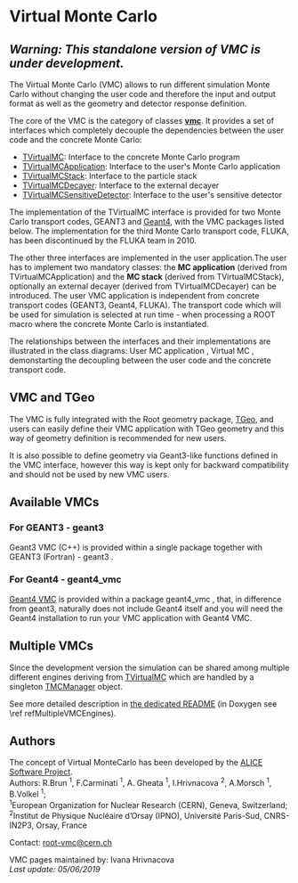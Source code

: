 # Virtual Monte Carlo

## *Warning: This standalone version of VMC is under development.*

The Virtual Monte Carlo (VMC) allows to run different simulation Monte Carlo without changing the user code and therefore the input and output format as well as the geometry and detector response definition.

The core of the VMC is the category of classes [**vmc**](https://root.cern/doc/master/group__vmc.html). It provides a set of interfaces which completely decouple the dependencies between the user code and the concrete Monte Carlo:

- [TVirtualMC](https://root.cern/doc/master/classTVirtualMC.html): Interface to the concrete Monte Carlo program
- [TVirtualMCApplication](https://root.cern/doc/master/classTVirtualMCApplication.html): Interface to the user's Monte Carlo application
- [TVirtualMCStack](https://root.cern/doc/master/classTVirtualMCStack.html): Interface to the particle stack
- [TVirtualMCDecayer](https://root.cern/doc/master/classTVirtualMCDecayer.html): Interface to the external decayer
- [TVirtualMCSensitiveDetector](https://root.cern/doc/master/classTVirtualMCSensitiveDetector.html): Interface to the user's sensitive detector

The implementation of the TVirtualMC interface is provided for two Monte Carlo transport codes, GEANT3 and [Geant4](http://geant4.web.cern.ch/geant4/), with the VMC packages listed below. The implementation for the third Monte Carlo transport code, FLUKA, has been discontinued by the FLUKA team in 2010.

The other three interfaces are implemented in the user application.The user has to implement two mandatory classes: the **MC application** (derived from TVirtualMCApplication) and the **MC stack** (derived from TVirtualMCStack), optionally an external decayer (derived from TVirtualMCDecayer) can be introduced. The user VMC application is independent from concrete transport codes (GEANT3, Geant4, FLUKA). The transport code which will be used for simulation is selected at run time - when processing a ROOT macro where the concrete Monte Carlo is instantiated.

The relationships between the interfaces and their implementations are illustrated in the class diagrams: User MC application , Virtual MC , demonstarting the decoupling between the user code and the concrete transport code.

## VMC and TGeo

The VMC is fully integrated with the Root geometry package, [TGeo](https://root.cern/doc/master/group__Geometry__classes.html), and users can easily define their VMC application with TGeo geometry and this way of geometry definition is recommended for new users.

It is also possible to define geometry via Geant3-like functions defined in the VMC interface, however this way is kept only for backward compatibility and should not be used by new VMC users.

## Available VMCs

### For GEANT3 - geant3
Geant3 VMC (C++) is provided within a single package together with GEANT3 (Fortran) - geant3 .

### For Geant4 - geant4_vmc
[Geant4 VMC](https://root.cern/geant4-vmc) is provided within a package geant4_vmc , that, in difference from geant3, naturally does not include Geant4 itself and you will need the Geant4 installation to run your VMC application with Geant4 VMC.

## Multiple VMCs

Since the development version the simulation can be shared among multiple different engines deriving from [TVirtualMC](https://root.cern/doc/master/classTVirtualMC.html) which are handled by a singleton [TMCManager](https://root.cern/doc/master/classTMCManager.html) object.

See more detailed description in [the dedicated README](README.multiple.md) (in Doxygen see \ref refMultipleVMCEngines).

## Authors

The concept of Virtual MonteCarlo has been developed by the [ALICE Software Project](http://aliceinfo.cern.ch/Offline/).<br>
Authors: R.Brun <sup>1</sup>, F.Carminati <sup>1</sup>, A. Gheata <sup>1</sup>, I.Hrivnacova <sup>2</sup>, A.Morsch <sup>1</sup>, B.Volkel <sup>1</sup>;<br>
<sup>1</sup>European Organization for Nuclear Research (CERN), Geneva, Switzerland;<br>
<sup>2</sup>Institut de Physique Nucléaire dʼOrsay (IPNO), Université Paris-Sud, CNRS-IN2P3, Orsay, France 

Contact: root-vmc@cern.ch

VMC pages maintained by: Ivana Hrivnacova <br>
*Last update: 05/06/2019*
